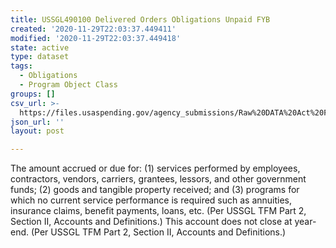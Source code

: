 ```yaml
---
title: USSGL490100 Delivered Orders Obligations Unpaid FYB
created: '2020-11-29T22:03:37.449411'
modified: '2020-11-29T22:03:37.449418'
state: active
type: dataset
tags:
  - Obligations
  - Program Object Class
groups: []
csv_url: >-
  https://files.usaspending.gov/agency_submissions/Raw%20DATA%20Act%20Files/index.html
json_url: ''
layout: post

---
```

The amount accrued or due for: (1) services performed by employees, contractors, vendors, carriers, grantees, lessors, and other government funds; (2) goods and tangible property received; and (3) programs for which no current service performance is required such as annuities, insurance claims, benefit payments, loans, etc. (Per USSGL TFM Part 2, Section II, Accounts and Definitions.) This account does not close at year-end.  (Per USSGL TFM Part 2, Section II, Accounts and Definitions.)
